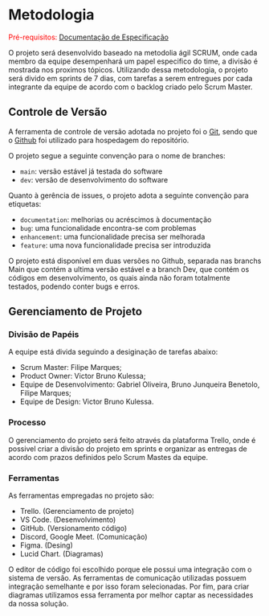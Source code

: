 
# Metodologia

<span style="color:red">Pré-requisitos: <a href="2-Especificação do Projeto.md"> Documentação de Especificação</a></span>

O projeto será desenvolvido baseado na metodolia ágil SCRUM, onde cada membro da equipe desempenhará um papel especifico do time, a divisão é mostrada nos proximos tópicos. Utilizando dessa metodologia, o projeto será divido em sprints de 7 dias, com tarefas a serem entregues por cada integrante da equipe de acordo com o backlog criado pelo Scrum Master. 


## Controle de Versão

A ferramenta de controle de versão adotada no projeto foi o
[Git](https://git-scm.com/), sendo que o [Github](https://github.com)
foi utilizado para hospedagem do repositório.

O projeto segue a seguinte convenção para o nome de branches:

- `main`: versão estável já testada do software
- `dev`: versão de desenvolvimento do software

Quanto à gerência de issues, o projeto adota a seguinte convenção para
etiquetas:

- `documentation`: melhorias ou acréscimos à documentação
- `bug`: uma funcionalidade encontra-se com problemas
- `enhancement`: uma funcionalidade precisa ser melhorada
- `feature`: uma nova funcionalidade precisa ser introduzida

O projeto está disponível em duas versões no Github, separada nas branchs Main que contém a ultima versão estável e a branch Dev, que contém os códigos em desenvolvimento, os quais ainda não foram totalmente testados, podendo conter bugs e erros. 

## Gerenciamento de Projeto

### Divisão de Papéis

A equipe está divida seguindo a desiginação de tarefas abaixo:

- Scrum Master: Filipe Marques;
- Product Owner: Victor Bruno Kulessa;
- Equipe de Desenvolvimento: Gabriel Oliveira, Bruno Junqueira Benetolo, Filipe Marques;
- Equipe de Design: Victor Bruno Kulessa.

### Processo

O gerenciamento do projeto será feito através da plataforma Trello, onde é possivel criar a divisão do projeto em sprints e organizar as entregas de acordo com prazos definidos pelo Scrum Mastes da equipe.

### Ferramentas

As ferramentas empregadas no projeto são:

- Trello. (Gerenciamento de projeto)
- VS Code. (Desenvolvimento)
- GitHub. (Versionamento código)
- Discord, Google Meet. (Comunicação)
- Figma. (Desing)
- Lucid Chart. (Diagramas)

O editor de código foi escolhido porque ele possui uma integração com o sistema de versão. As ferramentas de comunicação utilizadas possuem integração semelhante e por isso foram selecionadas. Por fim, para criar diagramas utilizamos essa ferramenta por melhor captar as necessidades da nossa solução.

